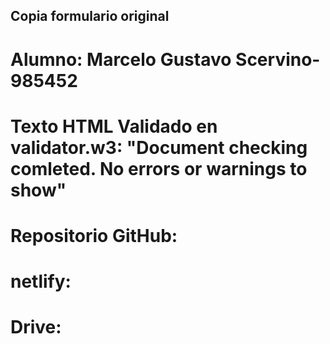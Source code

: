 ## Copia formulario original

# Alumno: Marcelo Gustavo Scervino-985452

# Texto HTML Validado en validator.w3: "Document checking comleted. No errors or warnings to show"

# Repositorio GitHub:

# netlify:

# Drive:

```

```
